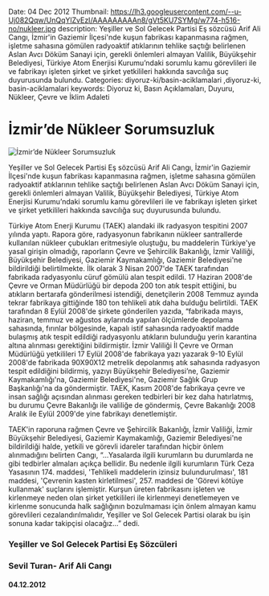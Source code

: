 Date: 04 Dec 2012
Thumbnail: https://lh3.googleusercontent.com/--u-Uj082Qqw/UnQqYlZvEzI/AAAAAAAAAn8/gVt5KU7SYMg/w774-h516-no/nukleer.jpg
description: Yeşiller ve Sol Gelecek Partisi Eş sözcüsü Arif Ali Cangı, İzmir'in Gaziemir İlçesi'nde kuşun fabrikası kapanmasına rağmen, işletme sahasına gömülen radyoaktif atıklarının tehlike saçtığı belirlenen Aslan Avcı Döküm Sanayi için, gerekli önlemleri almayan Valilik, Büyükşehir Belediyesi, Türkiye Atom Enerjisi Kurumu’ndaki sorumlu kamu görevlileri ile ve fabrikayı işleten şirket ve şirket yetkilileri hakkında savcılığa suç duyurusunda bulundu.
Categories: diyoruz-ki/basin-aciklamalari ,diyoruz-ki, basin-aciklamalari
keywords: Diyoruz ki, Basın Açıklamaları, Duyuru, Nükleer, Çevre ve İklim Adaleti

# İzmir’de Nükleer Sorumsuzluk

![İzmir’de Nükleer Sorumsuzluk](https://lh3.googleusercontent.com/--u-Uj082Qqw/UnQqYlZvEzI/AAAAAAAAAn8/gVt5KU7SYMg/w774-h516-no/nukleer.jpg)


Yeşiller ve Sol Gelecek Partisi Eş sözcüsü Arif Ali Cangı, İzmir'in Gaziemir İlçesi'nde kuşun fabrikası kapanmasına rağmen, işletme sahasına gömülen radyoaktif atıklarının tehlike saçtığı belirlenen Aslan Avcı Döküm Sanayi için, gerekli önlemleri almayan Valilik, Büyükşehir Belediyesi, Türkiye Atom Enerjisi Kurumu’ndaki sorumlu kamu görevlileri ile ve fabrikayı işleten şirket ve şirket yetkilileri hakkında savcılığa suç duyurusunda bulundu.

Türkiye Atom Enerji Kurumu (TAEK) alandaki ilk radyasyon tespitini 2007 yılında yaptı. Rapora göre, radyasyonun fabrikanın nükleer santrallerde kullanılan nükleer çubukları eritmesiyle oluştuğu, bu maddelerin Türkiye'ye yasal girişin olmadığı, raporların Çevre ve Şehircilik Bakanlığı, İzmir Valiliği, Büyükşehir Belediyesi, Gaziemir Kaymakamlığı, Gaziemir Belediyesi'ne bildirildiği belirtilmekte. İlk olarak 3 Nisan 2007'de TAEK tarafından fabrikada radyasyonlu cüruf gömülü alan tespit edildi. 17 Haziran 2008'de Çevre ve Orman Müdürlüğü bir depoda 200 ton atık tespit ettiğini, bu atıkların bertarafa gönderilmesi istendiği, denetçilerin 2008 Temmuz ayında tekrar fabrikaya gittiğinde 180 ton tehlikeli atık daha bulduğu belirtildi. TAEK tarafından 8 Eylül 2008'de şirkete gönderilen yazıda, “fabrikada mayıs, haziran, temmuz ve ağustos aylarında yapılan ölçümlerde depolama sahasında, fırınlar bölgesinde, kapalı istif sahasında radyoaktif madde bulaşmış atık tespit edildiği radyasyonlu atıkların bulunduğu yerin karantina altına alınması gerektiğini bildirmiştir. İzmir Valiliği İl Çevre ve Orman Müdürlüğü yetkilileri 17 Eylül 2008'de fabrikaya yazı yazarak 9-10 Eylül 2008'de fabrikada 90X90X12 metrelik depolanmış atık sahasında radyasyon tespit edildiğini bildirmiş, yazıyı Büyükşehir Belediyesi’ne, Gaziemir Kaymakamlığı'na, Gaziemir Belediyesi'ne, Gaziemir Sağlık Grup Başkanlığı'na da göndermiştir. TAEK, Kasım 2008'de fabrikaya çevre ve insan sağlığı açısından alınması gereken tedbirleri bir kez daha hatırlatmış, bu durumu Çevre Bakanlığı ile valiliğe de göndermiş, Çevre Bakanlığı 2008 Aralık ile Eylül 2009'de yine fabrikayı denetlemiştir.

TAEK'in raporuna rağmen Çevre ve Şehircilik Bakanlığı, İzmir Valiliği, İzmir Büyükşehir Belediyesi, Gaziemir Kaymakamlığı, Gaziemir Belediyesi'ne bildirildiği halde, yetkili ve görevli idareler tarafından hiçbir önlem alınmadığını belirten Cangı, “...Yasalarda ilgili kurumların bu durumlarda ne gibi tedbirler almaları açıkça bellidir. Bu nedenle ilgili kurumların Türk Ceza Yasasının 174. maddesi, 'Tehlikeli maddelerin izinsiz bulundurulması', 181 maddesi, 'Çevrenin kasten kirletilmesi', 257. maddesi de 'Görevi kötüye kullanmak' suçlarını işlemiştir. Kurşun üreten fabrikasını işleten ve kirlenmeye neden olan şirket yetkilileri ile kirlenmeyi denetlemeyen ve kirlenme sonucunda halk sağlığının bozulmaması için önlem almayan kamu görevlileri cezalandırılmalıdır, Yeşiller ve Sol Gelecek Partisi olarak bu işin sonuna kadar takipçisi olacağız...” dedi.

 
 
### Yeşiller ve Sol Gelecek Partisi Eş Sözcüleri
### Sevil Turan- Arif Ali Cangı

#### 04.12.2012
